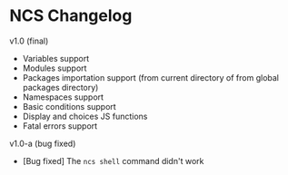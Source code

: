 
# NCS Changelog

v1.0 (final)
- Variables support
- Modules support
- Packages importation support (from current directory of from global packages directory)
- Namespaces support
- Basic conditions support
- Display and choices JS functions
- Fatal errors support

v1.0-a (bug fixed)
- [Bug fixed] The `ncs shell` command didn't work 
